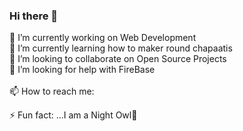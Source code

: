 ### Hi there 👋

 🔭 I’m currently working on Web Development
 <br>
 🌱 I’m currently learning  how to maker round chapaatis
 <br>
 👯 I’m looking to collaborate on Open Source Projects
 <br>
 🤔 I’m looking for help with FireBase
 <br>
 <br>
 📫 How to reach me: 
 <br>

 ⚡ Fun fact: ...I am a Night Owl🦉

